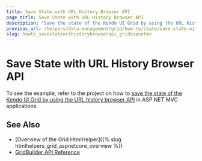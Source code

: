 ```yaml
---
title: Save State with URL History Browser API
page_title: Save State with URL History Browser API
description: "Save the state of the Kendo UI Grid by using the URL history browser API in ASP.NET MVC applications."
previous_url: /helpers/data-management/grid/how-to/state/save-state-with-url-browser-history-api
slug: howto_savestateurlhistorybrowserapi_gridaspnetmv
---
```


# Save State with URL History Browser API

To see the example, refer to the project on how to [save the state of the Kendo UI Grid by using the URL history browser API](https://github.com/telerik/ui-for-aspnet-mvc-examples/tree/master/grid/grid-save-state-with-url-browser-history-api) in ASP.NET MVC applications.

## See Also

* [Overview of the Grid HtmlHelper]({% slug htmlhelpers_grid_aspnetcore_overview %})
* [GridBuilder API Reference](https://docs.telerik.com/aspnet-mvc/api/Kendo.Mvc.UI.Fluent/GridBuilder)
